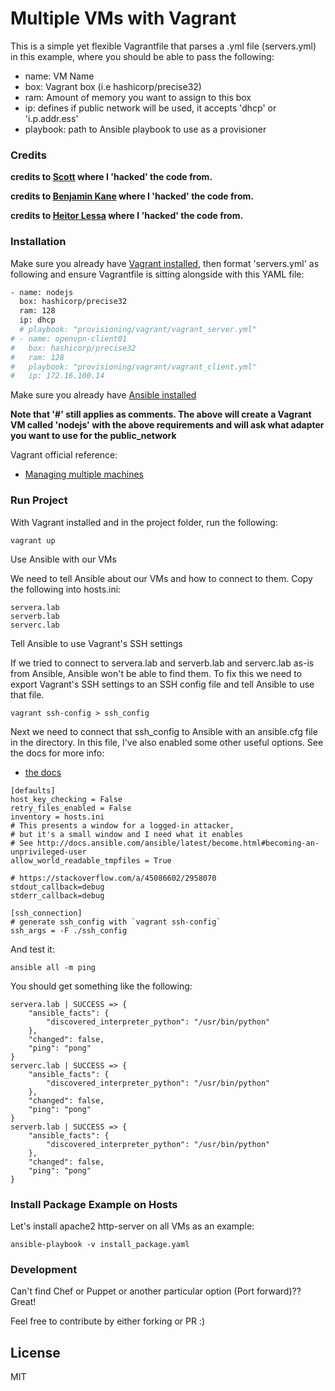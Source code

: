 # Multiple VMs with Vagrant

This is a simple yet flexible Vagrantfile that parses a .yml file (servers.yml) in this example, where you should be able to pass the following:

  - name: VM Name 
  - box: Vagrant box (i.e hashicorp/precise32)
  - ram: Amount of memory you want to assign to this box
  - ip: defines if public network will be used, it accepts 'dhcp' or 'i.p.addr.ess'
  - playbook: path to Ansible playbook to use as a provisioner

### Credits

**credits to [Scott](http://blog.scottlowe.org/2014/10/22/multi-machine-vagrant-with-yaml/) where I 'hacked' the code from.**

**credits to [Benjamin Kane](https://www.bbkane.com/blog/an-isolated-and-reproducible-ansible-and-vagrant-setup/) where I 'hacked' the code from.**

**credits to [Heitor Lessa](https://github.com/heitorlessa/vagrant-multiple-vms) where I 'hacked' the code from.**


### Installation

Make sure you already have [Vagrant installed](http://www.vagrantup.com/downloads.html), then format 'servers.yml' as following and ensure Vagrantfile is sitting alongside with this YAML file:

```sh
- name: nodejs
  box: hashicorp/precise32
  ram: 128
  ip: dhcp
  # playbook: "provisioning/vagrant/vagrant_server.yml"
# - name: openvpn-client01
#   box: hashicorp/precise32
#   ram: 128
#   playbook: "provisioning/vagrant/vagrant_client.yml"
#   ip: 172.16.100.14
```

Make sure you already have [Ansible installed](https://docs.ansible.com/ansible/latest/installation_guide/intro_installation.html)

**Note that '#' still applies as comments. The above will create a Vagrant VM called 'nodejs' with the above requirements and will ask what adapter you want to use for the public_network**

Vagrant official reference:

* [Managing multiple machines](http://docs.vagrantup.com/v2/multi-machine/)


### Run Project

With Vagrant installed and in the project folder, run the following:

```
vagrant up
```

Use Ansible with our VMs

We need to tell Ansible about our VMs and how to connect to them. Copy the following into hosts.ini:
```
servera.lab
serverb.lab
serverc.lab
```

Tell Ansible to use Vagrant's SSH settings

If we tried to connect to servera.lab and serverb.lab and serverc.lab as-is from Ansible, Ansible won't be able to find them. To fix this we need to export Vagrant's SSH settings to an SSH config file and tell Ansible to use that file.

```
vagrant ssh-config > ssh_config
```

Next we need to connect that ssh_config to Ansible with an ansible.cfg file in the directory. In this file, I've also enabled some other useful options. See the docs for more info:

* [the docs](http://docs.ansible.com/ansible/latest/intro_configuration.html)

```
[defaults]
host_key_checking = False
retry_files_enabled = False
inventory = hosts.ini
# This presents a window for a logged-in attacker,
# but it's a small window and I need what it enables
# See http://docs.ansible.com/ansible/latest/become.html#becoming-an-unprivileged-user
allow_world_readable_tmpfiles = True

# https://stackoverflow.com/a/45086602/2958070
stdout_callback=debug
stderr_callback=debug

[ssh_connection]
# generate ssh_config with `vagrant ssh-config`
ssh_args = -F ./ssh_config

```
And test it: 
```
ansible all -m ping
```

You should get something like the following:

```
servera.lab | SUCCESS => {
    "ansible_facts": {
        "discovered_interpreter_python": "/usr/bin/python"
    },
    "changed": false,
    "ping": "pong"
}
serverc.lab | SUCCESS => {
    "ansible_facts": {
        "discovered_interpreter_python": "/usr/bin/python"
    },
    "changed": false,
    "ping": "pong"
}
serverb.lab | SUCCESS => {
    "ansible_facts": {
        "discovered_interpreter_python": "/usr/bin/python"
    },
    "changed": false,
    "ping": "pong"
}
```

### Install Package Example on Hosts

Let's install apache2 http-server on all VMs as an example:

```
ansible-playbook -v install_package.yaml
```
### Development

Can't find Chef or Puppet or another particular option (Port forward)?? Great! 

Feel free to contribute by either forking or PR :)

License
----
MIT

